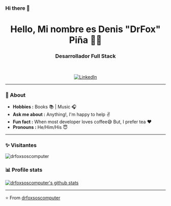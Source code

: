 ### Hi there 👋

<h1 align="center"> Hello, Mi nombre es Denis "DrFox" Piña 👨‍💻 </h1>

<h3 align="center">  Desarrollador Full Stack </h3> <br>

<p align="center"> 
<a href="https://www.linkedin.com/in/denis-drfox/"><img alt="LinkedIn" src="https://img.shields.io/badge/DenisDrfox-blue?style=flat-square&logo=Linkedin&logoColor=white&link=https://www.linkedin.com/in/denis-drfox/"></a>
</p>

---------------------------------------------------------------------------------------------------------------------------------------------------------------------------------
### 🤔 About
-  **Hobbies :** Books :books: | Music :headphones:
-  **Ask me about :** Anything!, I'm happy to help :v:
-  **Fun fact :** When most developer loves coffee:sweat_smile: But, I prefer tea :heart: 
-  **Pronouns :** He/Him/His :innocent:

---------------------------------------------------------------------------------------------------------------------------------------------------------------------------------
### ✨ Visitantes 

<p align="left"> <img src="https://komarev.com/ghpvc/?username=drfoxsoscomputer" alt="drfoxsoscomputer" /> </p>

### 📊 Profile stats

[![drfoxsoscomputer's github stats](https://github-readme-stats.vercel.app/api?username=drfoxsoscomputer&show_icons=true&title_color=fff&icon_color=79ff97&text_color=9f9f9f&bg_color=151515)](https://github.com/drfoxsoscomputer/github-readme-stats)

-------------------------------------------------------------------------------------------------------------------------------------------------------------------------------

⭐️ From [drfoxsoscomputer](http://www.github.com/drfoxsoscomputer)
